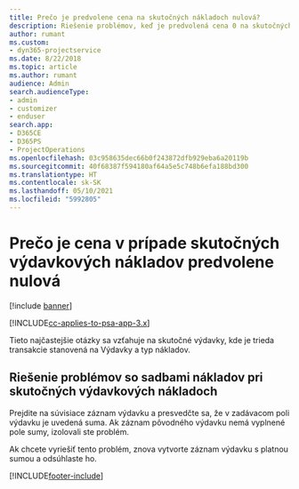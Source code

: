 ```yaml
---
title: Prečo je predvolene cena na skutočných nákladoch nulová?
description: Riešenie problémov, keď je predvolená cena 0 na skutočných výdavkových nákladoch.
author: rumant
ms.custom:
- dyn365-projectservice
ms.date: 8/22/2018
ms.topic: article
ms.author: rumant
audience: Admin
search.audienceType:
- admin
- customizer
- enduser
search.app:
- D365CE
- D365PS
- ProjectOperations
ms.openlocfilehash: 03c958635dec66b0f243872dfb929eba6a20119b
ms.sourcegitcommit: 40f68387f594180af64a5e5c748b6efa188bd300
ms.translationtype: HT
ms.contentlocale: sk-SK
ms.lasthandoff: 05/10/2021
ms.locfileid: "5992805"
---
```

# <a name="why-is-the-price-defaulting-to-zero-on-expense-cost-actuals"></a>Prečo je cena v prípade skutočných výdavkových nákladov predvolene nulová

[!include [banner](../includes/psa-now-project-operations.md)]

[!INCLUDE[cc-applies-to-psa-app-3.x](../includes/cc-applies-to-psa-app-3x.md)]

Tieto najčastejšie otázky sa vzťahuje na skutočné výdavky, kde je trieda transakcie stanovená na Výdavky a typ nákladov.

## <a name="troubleshooting-cost-rates-on-expense-cost-actuals"></a>Riešenie problémov so sadbami nákladov pri skutočných výdavkových nákladoch

Prejdite na súvisiace záznam výdavku a presvedčte sa, že v zadávacom poli výdavku je uvedená suma. Ak záznam pôvodného výdavku nemá vyplnené pole sumy, izolovali ste problém.
 
Ak chcete vyriešiť tento problém, znova vytvorte záznam výdavku s platnou sumou a odsúhlaste ho.


[!INCLUDE[footer-include](../includes/footer-banner.md)]